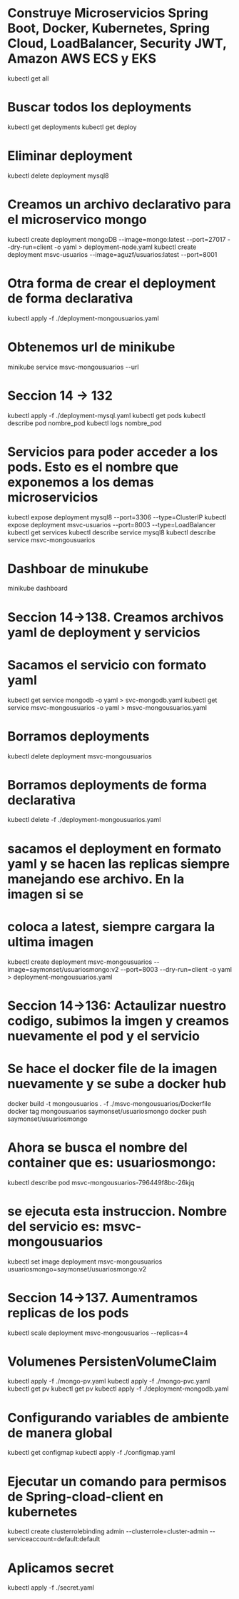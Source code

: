# Construye Microservicios Spring Boot, Docker, Kubernetes, Spring Cloud, LoadBalancer, Security JWT, Amazon AWS ECS y EKS
kubectl get all
# Buscar todos los deployments
 kubectl get deployments
 kubectl get deploy
 
# Eliminar deployment
kubectl delete deployment mysql8

# Creamos un archivo declarativo para el microservico mongo
kubectl create deployment mongoDB --image=mongo:latest --port=27017 --dry-run=client -o yaml > deployment-node.yaml
kubectl create deployment msvc-usuarios --image=aguzf/usuarios:latest --port=8001

# Otra forma de crear el deployment de forma declarativa
kubectl apply -f ./deployment-mongousuarios.yaml

# Obtenemos url de minikube
minikube service msvc-mongousuarios --url

# Seccion 14 -> 132
kubectl apply -f ./deployment-mysql.yaml
kubectl get pods
kubectl describe pod nombre_pod
kubectl logs nombre_pod

# Servicios para poder acceder a los pods. Esto es el nombre que exponemos a los demas microservicios
kubectl expose deployment mysql8 --port=3306 --type=ClusterIP
kubectl expose deployment msvc-usuarios --port=8003 --type=LoadBalancer 
kubectl get services
kubectl describe service mysql8
kubectl describe service msvc-mongousuarios

# Dashboar de minukube
  minikube dashboard


# Seccion 14->138. Creamos archivos yaml de deployment y servicios
# Sacamos el servicio con formato yaml
kubectl get service mongodb -o yaml > svc-mongodb.yaml
kubectl get service msvc-mongousuarios -o yaml > msvc-mongousuarios.yaml

# Borramos deployments
kubectl delete deployment msvc-mongousuarios

# Borramos deployments de forma declarativa
kubectl delete -f ./deployment-mongousuarios.yaml


# sacamos el deployment en formato yaml y se hacen las replicas siempre manejando ese archivo. En la imagen si se 
# coloca a latest, siempre cargara la ultima imagen
kubectl create deployment msvc-mongousuarios --image=saymonset/usuariosmongo:v2 --port=8003 --dry-run=client -o yaml > deployment-mongousuarios.yaml

# Seccion 14->136: Actaulizar nuestro codigo, subimos la imgen y creamos nuevamente el pod y el servicio
# Se hace el docker file de la imagen nuevamente y se sube a docker hub
docker build -t mongousuarios . -f ./msvc-mongousuarios/Dockerfile
docker tag mongousuarios saymonset/usuariosmongo
docker push saymonset/usuariosmongo
# Ahora se busca el nombre del container que es: usuariosmongo:
kubectl describe pod msvc-mongousuarios-796449f8bc-26kjq

# se ejecuta esta instruccion. Nombre del servicio es:  msvc-mongousuarios
kubectl set image deployment msvc-mongousuarios usuariosmongo=saymonset/usuariosmongo:v2

# Seccion 14->137. Aumentramos replicas de los pods
kubectl scale deployment msvc-mongousuarios --replicas=4

# Volumenes PersistenVolumeClaim
   kubectl apply -f ./mongo-pv.yaml
   kubectl apply -f ./mongo-pvc.yaml
   kubectl get pv
   kubectl get pv
   kubectl apply -f ./deployment-mongodb.yaml 
# Configurando variables de ambiente de manera global
kubectl get configmap
kubectl apply -f ./configmap.yaml


# Ejecutar un comando para permisos de  Spring-cload-client en kubernetes 
kubectl create clusterrolebinding admin --clusterrole=cluster-admin --serviceaccount=default:default

# Aplicamos secret
kubectl apply -f ./secret.yaml 
